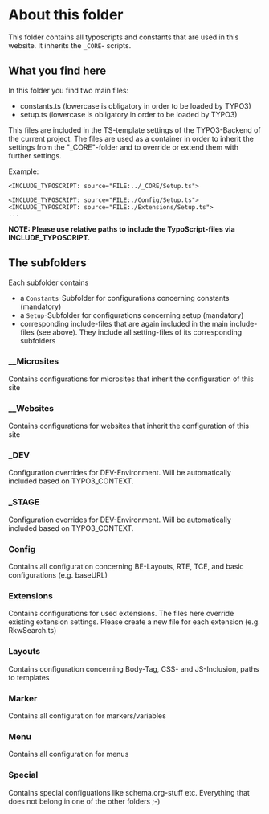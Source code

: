 # About this folder

This folder contains all typoscripts and constants that are used in this website.
It inherits the ```_CORE```- scripts.

## What you find here
In this folder you find two main files:
- constants.ts (lowercase is obligatory in order to be loaded by TYPO3)
- setup.ts (lowercase is obligatory in order to be loaded by TYPO3)

This files are included in the TS-template settings of the TYPO3-Backend of the current project.
The files are used as a container in order to inherit the settings from the "_CORE"-folder and
to override or extend them with further settings.

Example:
```
<INCLUDE_TYPOSCRIPT: source="FILE:../_CORE/Setup.ts">

<INCLUDE_TYPOSCRIPT: source="FILE:./Config/Setup.ts">
<INCLUDE_TYPOSCRIPT: source="FILE:./Extensions/Setup.ts">
...
```
**NOTE: Please use relative paths to include the TypoScript-files via INCLUDE_TYPOSCRIPT.**

## The subfolders

Each subfolder contains
- a ```Constants```-Subfolder for configurations concerning constants (mandatory)
- a ```Setup```-Subfolder for configurations concerning setup (mandatory)
- corresponding include-files that are again included in the main include-files (see above). They include
all setting-files of its corresponding subfolders

### __Microsites
Contains configurations for microsites that inherit the configuration of this site

### __Websites
Contains configurations for websites that inherit the configuration of this site

### _DEV
Configuration overrides for DEV-Environment. Will be automatically included based on TYPO3_CONTEXT.

### _STAGE
Configuration overrides for DEV-Environment. Will be automatically included based on TYPO3_CONTEXT.

### Config
Contains all configuration concerning BE-Layouts, RTE, TCE, and basic configurations (e.g. baseURL)

### Extensions
Contains configurations for used extensions. The files here override existing extension settings.
Please create a new file for each extension  (e.g. RkwSearch.ts)

### Layouts
Contains configuration concerning Body-Tag, CSS- and JS-Inclusion, paths to templates

### Marker
Contains all configuration for markers/variables

### Menu
Contains all configuration for menus

### Special
Contains special configuations like schema.org-stuff etc. Everything that does not belong in one of the other folders ;-)